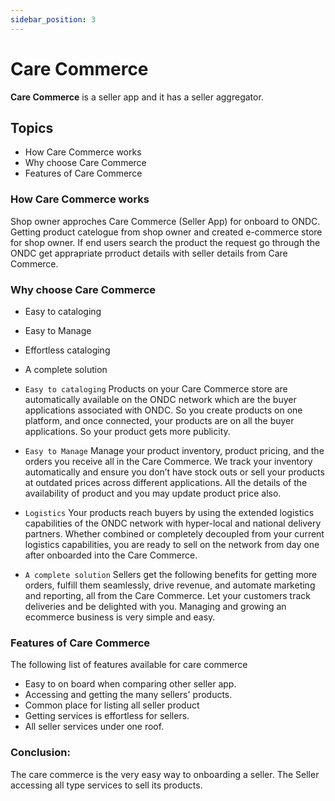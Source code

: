 ```yaml
---
sidebar_position: 3
---
```


# Care Commerce

**Care Commerce** is a seller app and it has a seller aggregator.

## Topics 

- How Care Commerce works
- Why choose Care Commerce 
- Features of Care Commerce



### How Care Commerce works

Shop owner approches Care Commerce (Seller App) for onboard to ONDC. Getting product catelogue from shop owner and created e-commerce store for shop owner. If end users search the product the request go through the ONDC get apprapriate prroduct details with seller details from Care Commerce.


### Why choose Care Commerce

- Easy to cataloging
- Easy to Manage
- Effortless cataloging
- A complete solution

- ``` Easy to cataloging ```
Products on your Care Commerce store are automatically available on the ONDC network which are the buyer applications associated with ONDC. So you create products on one platform, and once connected, your products are on all the buyer applications. So your product gets more publicity.

- ``` Easy to Manage ```
Manage your product inventory, product pricing, and the orders you receive all in the Care Commerce. We track your inventory automatically and ensure you don’t have stock outs or sell your products at outdated prices across different applications. All the details of the availability of product and you may update product price also.

- ``` Logistics ```
Your products reach buyers by using the extended logistics capabilities of the ONDC network with hyper-local and national delivery partners. Whether combined or completely decoupled from your current logistics capabilities, you are ready to sell on the network from day one after onboarded into the Care Commerce.

- ``` A complete solution ```
Sellers get the following benefits for getting more orders, fulfill them seamlessly, drive revenue, and automate marketing and reporting, all from the Care Commerce. Let your customers track deliveries and be delighted with you. Managing and growing an ecommerce business is very simple and easy.


### Features of Care Commerce

The following list of features available for care commerce

- Easy to on board when comparing other seller app.
- Accessing and getting the many sellers' products.
- Common place for listing all seller product
- Getting services is effortless for sellers.
- All seller services under one roof.

<!-- ### Questionnaires : 
- What is Care Commerce ?
- How the Care Commerce working ?
- Why choose care commerce ?
- What are the feature of Care Commerce ? -->


### Conclusion:
The care commerce is the very easy way to onboarding a seller. The Seller accessing  all type services to sell its products.
